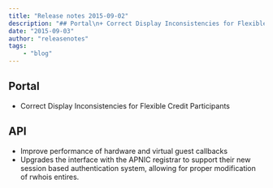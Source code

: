 ```yaml
---
title: "Release notes 2015-09-02"
description: "## Portal\n+ Correct Display Inconsistencies for Flexible Credit Participants\n\n## API\n+ Improve performance of hardwa"
date: "2015-09-03"
author: "releasenotes"
tags:
    - "blog"
---
```


## Portal
+ Correct Display Inconsistencies for Flexible Credit Participants

## API
+ Improve performance of hardware and virtual guest callbacks
+ Upgrades the interface with the APNIC registrar to support their new session based authentication system, allowing for proper modification of rwhois entires.

